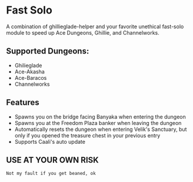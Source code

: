 Fast Solo
===
A combination of ghillieglade-helper and your favorite unethical fast-solo module to speed up Ace Dungeons, Ghillie, and Channelworks.

## Supported Dungeons:
* Ghilieglade
* Ace-Akasha
* Ace-Baracos
* Channelworks

## Features
- Spawns you on the bridge facing Banyaka when entering the dungeon
- Spawns you at the Freedom Plaza banker when leaving the dungeon
- Automatically resets the dungeon when entering Velik's Sanctuary, but only if you opened the treasure chest in your previous entry
- Supports Caali's auto update

## USE AT YOUR OWN RISK
`Not my fault if you get beaned, ok`
